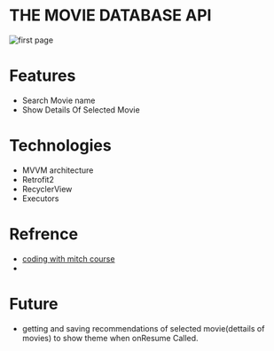 # THE MOVIE DATABASE API

  ![first page](https://github.com/nima-abdpoor/TMBD/blob/master/app/src/main/res/raw/1.jpg)

# Features
 - Search Movie name 
 - Show Details Of Selected Movie
 
# Technologies
 - MVVM architecture
 - Retrofit2
 - RecyclerView
 - Executors
 
# Refrence
 - [coding with mitch course](https://codingwithmitch.com/courses/rest-api-mvvm-retrofit2/)
 -

# Future
 - getting and saving recommendations of selected movie(dettails of movies) to show theme when onResume Called.
